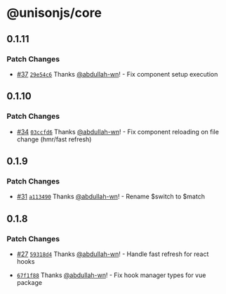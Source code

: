 # @unisonjs/core

## 0.1.11

### Patch Changes

- [#37](https://github.com/Lazy-work/unison/pull/37) [`29e54c6`](https://github.com/Lazy-work/unison/commit/29e54c61dc188e4d29547897fd97aeda2469c520) Thanks [@abdullah-wn](https://github.com/abdullah-wn)! - Fix component setup execution

## 0.1.10

### Patch Changes

- [#34](https://github.com/Lazy-work/unison/pull/34) [`03ccfd6`](https://github.com/Lazy-work/unison/commit/03ccfd6e3b9aeaf1438d4b8d435f1304185c6130) Thanks [@abdullah-wn](https://github.com/abdullah-wn)! - Fix component reloading on file change (hmr/fast refresh)

## 0.1.9

### Patch Changes

- [#31](https://github.com/Lazy-work/unison/pull/31) [`a113490`](https://github.com/Lazy-work/unison/commit/a1134904a817bf1f3ff9a5d07be4b21373cdc4fb) Thanks [@abdullah-wn](https://github.com/abdullah-wn)! - Rename $switch to $match

## 0.1.8

### Patch Changes

- [#27](https://github.com/Lazy-work/unison/pull/27) [`59318d4`](https://github.com/Lazy-work/unison/commit/59318d44a85e3c9286b3a35fe3d9f29a4306cd0d) Thanks [@abdullah-wn](https://github.com/abdullah-wn)! - Handle fast refresh for react hooks

- [`67f1f88`](https://github.com/Lazy-work/unison/commit/67f1f88f342100fc81d309d9572143f5132e937b) Thanks [@abdullah-wn](https://github.com/abdullah-wn)! - Fix hook manager types for vue package
